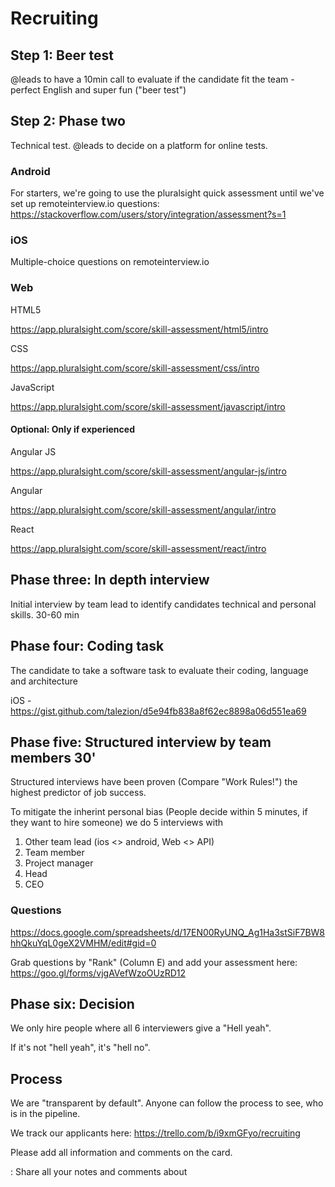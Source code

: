 # Recruiting

## Step 1: Beer test

@leads to have a 10min call to evaluate if the candidate fit the team - perfect English and  super fun ("beer test")

## Step 2: Phase two

Technical test. @leads to decide on a platform for online tests.

### Android
For starters, we're going to use the pluralsight quick assessment until we've set up remoteinterview.io questions: https://stackoverflow.com/users/story/integration/assessment?s=1

### iOS
Multiple-choice questions on remoteinterview.io

### Web

HTML5

https://app.pluralsight.com/score/skill-assessment/html5/intro

CSS

https://app.pluralsight.com/score/skill-assessment/css/intro

JavaScript

https://app.pluralsight.com/score/skill-assessment/javascript/intro

#### Optional: Only if experienced

Angular JS

https://app.pluralsight.com/score/skill-assessment/angular-js/intro

Angular

https://app.pluralsight.com/score/skill-assessment/angular/intro

React

https://app.pluralsight.com/score/skill-assessment/react/intro

## Phase three: In depth interview

Initial interview by team lead to identify candidates technical and personal skills. 30-60 min

## Phase four: Coding task

The candidate to take a software task to evaluate their coding, language and architecture 


iOS - https://gist.github.com/talezion/d5e94fb838a8f62ec8898a06d551ea69

## Phase five: Structured interview by team members 30'

Structured interviews have been proven (Compare "Work Rules!") the highest predictor of job success. 

To mitigate the inherint personal bias (People decide within 5 minutes, if they want to hire someone) we do 5 interviews with 

1. Other team lead (ios <> android, Web <> API)
2. Team member
3. Project manager
4. Head
5. CEO

### Questions
https://docs.google.com/spreadsheets/d/17EN00RyUNQ_Ag1Ha3stSiF7BW8hhQkuYqL0geX2VMHM/edit#gid=0

Grab questions by "Rank" (Column E) and add your assessment here:
https://goo.gl/forms/vjgAVefWzoOUzRD12

## Phase six: Decision

We only hire people where all 6 interviewers give a "Hell yeah".

If it's not "hell yeah", it's "hell no".

## Process

We are "transparent by default". Anyone can follow the process to see, who is in the pipeline.

We track our applicants here: https://trello.com/b/i9xmGFyo/recruiting

Please add all information and comments on the card.

: Share all your notes and comments about